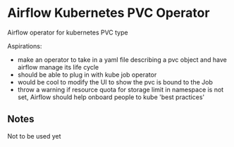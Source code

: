 # Airflow Kubernetes PVC Operator
Airflow operator for kubernetes PVC type


Aspirations:

- make an operator to take in a yaml file describing a pvc object and have airflow manage its life cycle
- should be able to plug in with kube job operator
- would be cool to modify the UI to show the pvc is bound to the Job
- throw a warning if resource quota for storage limit in namespace is not set, Airflow should help onboard people to kube 'best practices'


## Notes

Not to be used yet
